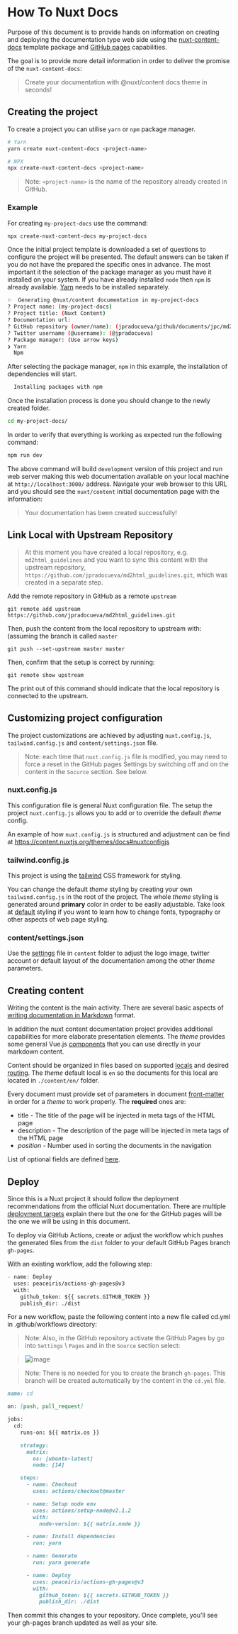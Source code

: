 # How To Nuxt Docs

Purpose of this document is to provide hands on information on creating and deploying the documentation type web side using the [nuxt-content-docs](https://www.npmjs.com/package/@nuxt/content-theme-docs) template package and [GitHub pages](https://pages.github.com/) capabilities.

The goal is to provide more detail information in order to deliver the promise of the `nuxt-content-docs`:
> Create your documentation with @nuxt/content docs theme in seconds!

## Creating the project

To create a project you can utilise `yarn` or `npm` package manager.

```bash
# Yarn
yarn create nuxt-content-docs <project-name>

# NPX
npx create-nuxt-content-docs <project-name>
```
> Note: `<project-name>` is the name of the repository already created in GitHub.

### Example 

For creating `my-project-docs` use the command:

```bash
npx create-nuxt-content-docs my-project-docs
```
Once the initial project template is downloaded a set of questions to configure the project will be presented. The default answers can be taken if you do not have the prepared the specific ones in advance.
The most important it the selection of the package manager as you must have it installed on your system.
If you have already installed `node` then `npm` is already available. [Yarn](https://yarnpkg.com/) needs to be installed separately.

```bash
✨  Generating @nuxt/content documentation in my-project-docs
? Project name: (my-project-docs)
? Project title: (Nuxt Content)
? Documentation url:
? GitHub repository (owner/name): (jpradocueva/github/documents/jpc/md2html_guidelines)
? Twitter username (@username): (@jpradocueva)
? Package manager: (Use arrow keys)
❯ Yarn
  Npm
```
After selecting the package manager, `npm` in this example, the installation of dependencies will start.

```bash
  Installing packages with npm
```
Once the installation process is done you should change to the newly created folder.

```bash
cd my-project-docs/
```

In order to verify that everything is working as expected run the following command:

```bash
npm run dev
```

The above command will build `development` version of this project and run web server making this web documentation available on your local machine at `http://localhost:3000/` address. Navigate your web browser to this URL and you should see the `nuxt/content` initial documentation page with the information:

> Your documentation has been created successfully!

## Link Local with Upstream Repository

> At this moment you have created a local repository, e.g. `md2html_guidelines` and you want to sync this content with the upstream repository, `https://github.com/jpradocueva/md2html_guidelines.git`, which was created in a separate step.

Add the remote repository in GitHub as a remote `upstream`

`git remote add upstream https://github.com/jpradocueva/md2html_guidelines.git`

Then, push the content from the local repository to upstream with: (assuming the branch is called `master`

`git push --set-upstream master master`

Then, confirm that the setup is correct by running:

`git remote show upstream`

The print out of this command should indicate that the local repository is connected to the upstream.

## Customizing project configuration

The project customizations are achieved by adjusting `nuxt.config.js`, `tailwind.config.js` and `content/settings.json` file.

> Note: each time that `nuxt.config.js` file is modified, you may need to force a reset in the GitHub pages Settings by switching off and on the content in the `Socurce` section. See below.

### nuxt.config.js

This configuration file is general Nuxt configuration file. The setup the project `nuxt.config.js` allows you to add or to override the default *theme* config.

An example of how `nuxt.config.js` is structured and adjustment can be find at https://content.nuxtjs.org/themes/docs#nuxtconfigjs

### tailwind.config.js

This project is using the [tailwind](https://tailwindcss.com/) CSS framework for styling.

You can change the default *theme* styling by creating your own `tailwind.config.js` in the root of the project.
The whole *theme* styling is generated around **primary** color in order to be easily adjustable. Take look at [default](https://github.com/nuxt/content/blob/dev/packages/theme-docs/src/tailwind.config.js) styling if you want to learn how to change fonts, typography or other aspects of web page styling.

### content/settings.json

Use the [settings](https://content.nuxtjs.org/themes/docs#settings) file in `content` folder to adjust the logo image, twitter account or default layout of the documentation among the other *theme* parameters.

## Creating content

Writing the content is the main activity. There are several basic aspects of [writing documentation in Markdown](https://content.nuxtjs.org/writing/#markdown) format.

In addition the nuxt content documentation project provides additional capabilities for more elaborate presentation elements. The *theme* provides some general Vue.js [components](https://content.nuxtjs.org/themes/docs#components) that you can use directly in your markdown content.

Content should be organized in files based on supported [locals](https://content.nuxtjs.org/themes/docs#locales) and desired [routing](https://content.nuxtjs.org/themes/docs#routing). The *theme* default local is `en` so the documents for this local are located in `./content/en/` folder.

Every document must provide set of parameters in  document [front-matter](https://content.nuxtjs.org/themes/docs#front-matter) in order for a *theme* to work properly. The **required** ones are:

* title - The title of the page will be injected in meta tags of the HTML page
* description - The description of the page will be injected in meta tags of the HTML page
* *position* - Number used in sorting the documents in the navigation

List of optional fields are defined [here](https://content.nuxtjs.org/themes/docs#front-matter).

## Deploy

Since this is a Nuxt project it should follow the deployment recommendations from the official Nuxt documentation. There are multiple [deployment targets](https://nuxtjs.org/deployments) explain there but the one for the GitHub pages will be the one we will be using in this document.

To deploy via GitHub Actions, create or adjust the workflow which pushes the generated files from the `dist` folder to your default GitHub Pages branch `gh-pages`.

With an existing workflow, add the following step:

```markdown
- name: Deploy
  uses: peaceiris/actions-gh-pages@v3
  with:
    github_token: ${{ secrets.GITHUB_TOKEN }}
    publish_dir: ./dist
```

For a new workflow, paste the following content into a new file called cd.yml in .github/workflows directory:

> Note: Also, in the GitHub repository activate the GitHub Pages by go into `Settings` \ `Pages` and in the `Source` section select:

> ![image](https://user-images.githubusercontent.com/3258579/172229815-0382216f-4b42-4dce-a004-5396143be1b5.png)

> Note: There is no needed for you to create the branch `gh-pages`. This branch will be created automatically by the content in the `cd.yml` file.


```markdown
name: cd

on: [push, pull_request]

jobs:
  cd:
    runs-on: ${{ matrix.os }}

    strategy:
      matrix:
        os: [ubuntu-latest]
        node: [14]

    steps:
      - name: Checkout
        uses: actions/checkout@master

      - name: Setup node env
        uses: actions/setup-node@v2.1.2
        with:
          node-version: ${{ matrix.node }}

      - name: Install dependencies
        run: yarn

      - name: Generate
        run: yarn generate

      - name: Deploy
        uses: peaceiris/actions-gh-pages@v3
        with:
          github_token: ${{ secrets.GITHUB_TOKEN }}
          publish_dir: ./dist
```

Then commit this changes to your repository. Once complete, you'll see your gh-pages branch updated as well as your site.
